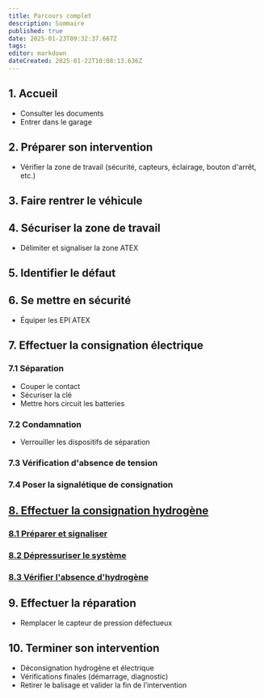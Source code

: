 ```yaml
---
title: Parcours complet
description: Sommaire 
published: true
date: 2025-01-23T09:32:37.667Z
tags: 
editor: markdown
dateCreated: 2025-01-22T10:08:13.636Z
---
```


## 1. Accueil
- Consulter les documents  
- Entrer dans le garage  

## 2. Préparer son intervention
- Vérifier la zone de travail (sécurité, capteurs, éclairage, bouton d'arrêt, etc.)  

## 3. Faire rentrer le véhicule  

## 4. Sécuriser la zone de travail
- Délimiter et signaliser la zone ATEX  

## 5. Identifier le défaut  

## 6. Se mettre en sécurité
- Équiper les EPI ATEX  

## 7. Effectuer la consignation électrique
### 7.1 Séparation
- Couper le contact  
- Sécuriser la clé  
- Mettre hors circuit les batteries  

### 7.2 Condamnation
- Verrouiller les dispositifs de séparation  

### 7.3 Vérification d'absence de tension  

### 7.4 Poser la signalétique de consignation  

## [8. Effectuer la consignation hydrogène](consignation_hydro)
### [8.1 Préparer et signaliser](consignation_hydro#préparer-la-consignation-hydrogène)  
### [8.2 Dépressuriser le système](consignation_hydro#dépressuriser)  
### [8.3 Vérifier l'absence d'hydrogène](consignation_hydro#vérifier-quil-ne-reste-pas-dhydrogène)  

## 9. Effectuer la réparation
- Remplacer le capteur de pression défectueux  

## 10. Terminer son intervention
- Déconsignation hydrogène et électrique  
- Vérifications finales (démarrage, diagnostic)  
- Retirer le balisage et valider la fin de l’intervention  
